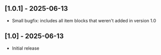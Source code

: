 ## [1.0.1] - 2025-06-13
- Small bugfix: includes all item blocks that weren't added in version 1.0 

## [1.0] - 2025-06-13
- Initial release